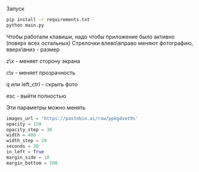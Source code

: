 Запуск
```bash
pip install -r requirements.txt
python main.py
```

Чтобы работали клавиши, надо чтобы приложение было активно (поверх всех остальных)
Стрелочки влево\вправо меняют фотографию, вверх\вниз - размер

z\x - меняет сторону экрана

c\v - меняет прозрачность

q или left_ctrl - скрыть фото

esc - выйти полностью

Эти параметры можно менять
```python
images_url = 'https://pastebin.ai/raw/ppkgdvet9s'
opacity = 150
opacity_step = 30
width = 400
width_step = 20
seconds = 30
in_left = True
margin_side = 10
margin_bottom = 100
```
